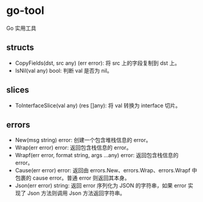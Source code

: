 # go-tool

Go 实用工具

## structs

- CopyFields(dst, src any) (err error): 将 src 上的字段复制到 dst 上。
- IsNil(val any) bool: 判断 val 是否为 nil。

## slices

- ToInterfaceSlice(val any) (res []any): 将 val 转换为 interface 切片。

## errors

- New(msg string) error: 创建一个包含堆栈信息的 error。
- Wrap(err error) error: 返回包含栈信息的 error。
- Wrapf(err error, format string, args ...any) error: 返回包含栈信息的 error。
- Cause(err error) error: 返回由 errors.New、errors.Wrap、errors.Wrapf 中包裹的 cause error。普通 error 则返回其本身。
- Json(err error) string: 返回 error 序列化为 JSON 的字符串，如果 error 实现了 Json 方法则调用 Json 方法返回字符串。
